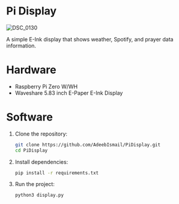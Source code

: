 # Pi Display

![DSC_0130](https://github.com/user-attachments/assets/712379ed-0b16-444b-82b1-73445a2079c2)

A simple E-Ink display that shows weather, Spotify, and prayer data information.

# Hardware
* Raspberry Pi Zero W/WH
* Waveshare 5.83 inch E-Paper E-Ink Display  


# Software
1. Clone the repository:

    ```bash
    git clone https://github.com/AdeebIsmail/PiDisplay.git
    cd PiDisplay
    ```
2. Install dependencies:
    ```bash
    pip install -r requirements.txt
    ```
3. Run the project:
    ```bash
    python3 display.py
    ```
  
